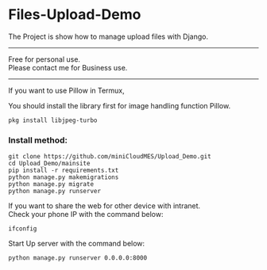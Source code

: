 # Files-Upload-Demo
The Project is show how to manage upload files with Django.  
***
Free for personal use.  
Please contact me for Business use.
***

If you want to use Pillow in Termux,

You should install the library first for image handling function Pillow.
```commandline
pkg install libjpeg-turbo
```

### Install method:  
```
git clone https://github.com/miniCloudMES/Upload_Demo.git 
cd Upload_Demo/mainsite 
pip install -r requirements.txt  
python manage.py makemigrations
python manage.py migrate
python manage.py runserver
```
If you want to share the web for other device with intranet.  
Check your phone IP with the command below:
```commandline
ifconfig
```
Start Up server with the command below:
```commandline
python manage.py runserver 0.0.0.0:8000
```


